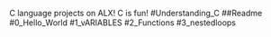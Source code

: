 C language projects on ALX!
C is fun!
#Understanding_C
##Readme
#0_Hello_World
#1_vARIABLES
#2_Functions
#3_nestedloops

















